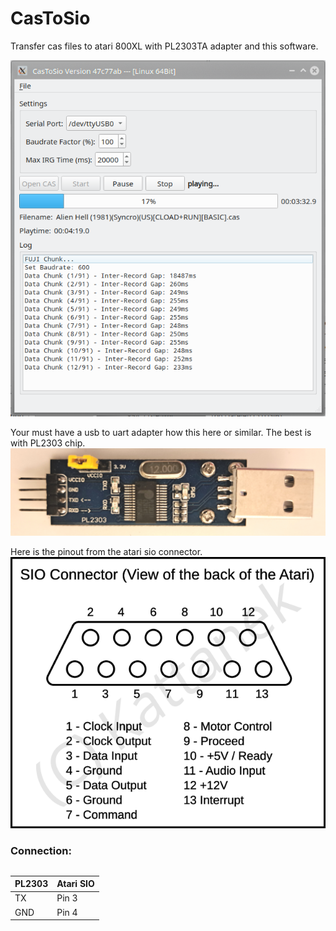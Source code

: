 # CasToSio
Transfer cas files to atari 800XL with PL2303TA adapter and this software.

![Screenshot](graphics/screenshot_01.png)

Your must have a usb to uart adapter how this here or similar. The best is with PL2303 chip.
![USB to UART](graphics/pl2303.jpg)

Here is the pinout from the atari sio connector.
![SIO-Pinout](graphics/sio_connector.png)

### Connection:
##
| PL2303    | Atari SIO |
|-----------|-----------|
| TX | Pin 3 |  
| GND | Pin 4 | 